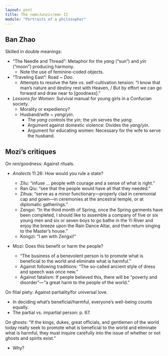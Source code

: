 ```yaml
---
layout: post
title: The <em>Junzi</em> II
module: "Portraits of a philosopher"
---
```


## Ban Zhao

Skilled in double meanings:

- “The Needle and Thread”: Metaphor for the *yang* (“sun”) and *yin* (“moon”) producing harmony.
  - Note the use of feminine-coded objects.
- “Traveling East”: Road ~ *Dao*.
  - Attempts to resolve the fate vs. self-cultivation tension: “I know that man’s nature and destiny rest with Heaven, / But by effort we can go forward and draw near to [goodness].”
- *Lessons for Women*: Survival manual for young girls in a Confucian society.
  - Morality or expediency?
  - Husband/wife ~ *yang*/*yin*.
    - The *yang* controls the *yin*; the *yin* serves the *yang*.
    - Argument against domestic violence: Divides the *yang*/*yin*.
    - Argument for educating women: Necessary for the wife to serve the husband.

## Mozi’s critiques

On *ren*/goodness: Against rituals.

- *Analects* 11.26: How would you rule a state?
  - Zilu: “infuse … people with courage and a sense of what is right.”
  - Ran Qiu: “see that the people would have all that they needed.”
  - Zihua: “serve as a minor functionary—properly clad in ceremonial cap and gown—in ceremonies at the ancestral temple, or at diplomatic gatherings.”
  - Zengxi: “In the third month of Spring, once the Spring garments have been completed, I should like to assemble a company of five or six young men and six or seven boys to go bathe in the Yi River and enjoy the breeze upon the Rain Dance Altar, and then return singing to the Master’s house.”
  - Kongzi: “I am with Zengxi!”

- Mozi: Does this benefit or harm the people?
  - “The business of a benevolent person is to promote what is beneficial to the world and eliminate what is harmful.”
  - Against following traditions: “The so-called ancient style of dress and speech was once new.”
  - Against fatalism: If people believed this, there will be “poverty and disorder”—“a great harm to the people of the world.”


On filial piety: Against partiality/for universal love.

- In deciding what’s beneficial/harmful, everyone’s well-being counts equally.
- The partial vs. impartial person: p. 67.

On ghosts: “If the kings, dukes, great officials, and gentlemen of the world today really seek to promote what is beneficial to the world and eliminate what is harmful, they must inquire carefully into the issue of whether or not ghosts and spirits exist.”

- Why?
